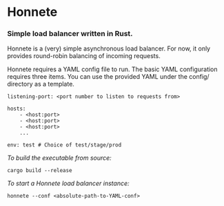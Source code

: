# Honnete
### Simple load balancer written in Rust.

Honnete is a (very) simple asynchronous load balancer. For now, it only provides round-robin balancing of incoming requests.

Honnete requires a YAML config file to run.
The basic YAML configuration requires three items. You can use the provided YAML under the config/ directory as a template. 

    listening-port: <port number to listen to requests from>

    hosts:
        - <host:port>
        - <host:port>
        - <host:port>
        ...
    
    env: test # Choice of test/stage/prod


_To build the executable from source:_

    cargo build --release

_To start a Honnete load balancer instance:_

    honnete --conf <absolute-path-to-YAML-conf>

